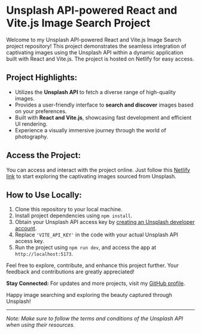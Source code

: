 # Unsplash API-powered React and Vite.js Image Search Project

Welcome to my Unsplash API-powered React and Vite.js Image Search project repository! This project demonstrates the seamless integration of captivating images using the Unsplash API within a dynamic application built with React and Vite.js. The project is hosted on Netlify for easy access.

## Project Highlights:

- Utilizes the **Unsplash API** to fetch a diverse range of high-quality images.
- Provides a user-friendly interface to **search and discover** images based on your preferences.
- Built with **React and Vite.js**, showcasing fast development and efficient UI rendering.
- Experience a visually immersive journey through the world of photography.

## Access the Project:

You can access and interact with the project online. Just follow this [Netlify link](https://my-search-images.netlify.app/) to start exploring the captivating images sourced from Unsplash.

## How to Use Locally:

1. Clone this repository to your local machine.
2. Install project dependencies using `npm install`.
3. Obtain your Unsplash API access key by [creating an Unsplash developer account](https://unsplash.com/developers).
4. Replace `'VITE_API_KEY'` in the code with your actual Unsplash API access key.
5. Run the project using `npm run dev`, and access the app at ` http://localhost:5173`.

Feel free to explore, contribute, and enhance this project further. Your feedback and contributions are greatly appreciated!

**Stay Connected:**
For updates and more projects, visit my [GitHub profile](https://github.com/Mcherchi).

Happy image searching and exploring the beauty captured through Unsplash!

---

_Note: Make sure to follow the terms and conditions of the Unsplash API when using their resources._
